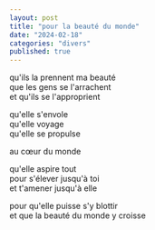 ```yaml
---
layout: post
title: "pour la beauté du monde"
date: "2024-02-18"
categories: "divers"
published: true
---
```


qu'ils la prennent ma beauté  
que les gens se l'arrachent  
et qu'ils se l'approprient  

qu'elle s'envole  
qu'elle voyage  
qu'elle se propulse  

au cœur du monde  

qu'elle aspire tout  
pour s'élever jusqu'à toi  
et t'amener jusqu'à elle  

pour qu'elle puisse s'y blottir  
et que la beauté du monde y croisse  

